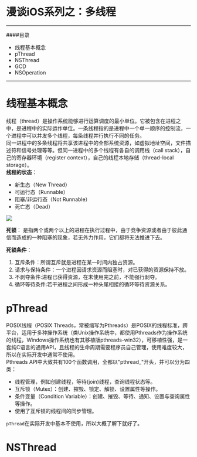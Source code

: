 # 漫谈iOS系列之：多线程
***
####目录
- 线程基本概念
- pThread
- NSThread
- GCD
- NSOperation

***
# 线程基本概念
线程（thread）是操作系统能够进行运算调度的最小单位。它被包含在进程之中，是进程中的实际运作单位。一条线程指的是进程中一个单一顺序的控制流，一个进程中可以并发多个线程，每条线程并行执行不同的任务。  
同一进程中的多条线程将共享该进程中的全部系统资源，如虚拟地址空间，文件描述符和信号处理等等。但同一进程中的多个线程有各自的调用栈（call stack），自己的寄存器环境（register context），自己的线程本地存储（thread-local storage）。  
**线程的状态**：
- 新生态（New Thread）
- 可运行态（Runnable）
- 阻塞/非运行态（Not Runnable）
- 死亡态（Dead）

![](https://ooo.0o0.ooo/2017/05/14/5917f384972b9.jpg)

**死锁**：
是指两个或两个以上的进程在执行过程中，由于竞争资源或者由于彼此通信而造成的一种阻塞的现象，若无外力作用，它们都将无法推进下去。

**死锁条件**：
1. 互斥条件：所谓互斥就是进程在某一时间内独占资源。
2. 请求与保持条件：一个进程因请求资源而阻塞时，对已获得的资源保持不放。
3. 不剥夺条件:进程已获得资源，在末使用完之前，不能强行剥夺。
4. 循环等待条件:若干进程之间形成一种头尾相接的循环等待资源关系。


# pThread
POSIX线程（POSIX Threads，常被缩写为Pthreads）是POSIX的线程标准，跨平台，适用于多种操作系统（类Unix操作系统中，都使用Pthreads作为操作系统的线程，Windows操作系统也有其移植版pthreads-win32），可移植性强，是一套纯C语言的通用API，且线程的生命周期需要程序员自己管理，使用难度较大，所以在实际开发中通常不使用。  
Pthreads API中大致共有100个函数调用，全都以"pthread_"开头，并可以分为四类：

- 线程管理，例如创建线程，等待(join)线程，查询线程状态等。
- 互斥锁（Mutex）：创建、摧毁、锁定、解锁、设置属性等操作。
- 条件变量（Condition Variable）：创建、摧毁、等待、通知、设置与查询属性等操作。
- 使用了互斥锁的线程间的同步管理。

`pThread`在实际开发中基本不使用，所以大概了解下就好了。

# NSThread






